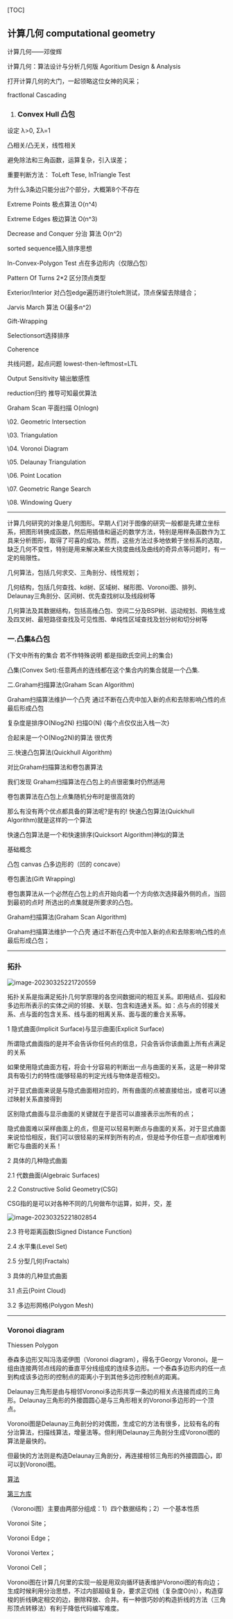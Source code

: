 [TOC]



## 计算几何 computational geometry

计算几何——邓俊辉

计算几何：算法设计与分析几何版 Agoritium Design & Analysis

打开计算几何的大门，一起领略这位女神的风采；

fractlonal Cascading

 

1. ### Convex Hull 凸包

设定 λ>0, Σλ=1

凸相关/凸无关，线性相关

避免除法和三角函数，运算复杂，引入误差；

重要判断方法： ToLeft Tese, InTriangle Test

为什么3条边只能分出7个部分，大概第8个不存在

Extreme Points 极点算法 O(n^4)

Extreme Edges 极边算法 O(n^3)

Decrease and Conquer 分治 算法 O(n^2)

sorted sequence插入排序思想

In-Convex-Polygon Test 点在多边形内（仅限凸包）

Pattern Of Turns 2*2 区分顶点类型

 

Exterior/Interior 对凸包edge遍历进行toleft测试，顶点保留去除缝合；

Jarvis March 算法  O(最多n^2)

Gift-Wrapping

Selectionsort选择排序

 

Coherence

 

共线问题，起点问题 lowest-then-leftmost=LTL

Output Sensitivity 输出敏感性

reduction归约 推导可知最优算法

Graham Scan 平面扫描  O(nlogn)

 

 

 

 

\02. Geometric Intersection

\03. Triangulation

\04. Voronoi Diagram

\05. Delaunay Triangulation

\06. Point Location

\07. Geometric Range Search

\08. Windowing Query



---

计算几何研究的对象是几何图形。早期人们对于图像的研究一般都是先建立坐标系，把图形转换成函数，然后用插值和逼近的数学方法，特别是用样条函数作为工具来分析图形，取得了可喜的成功。然而，这些方法过多地依赖于坐标系的选取，缺乏几何不变性，特别是用来解决某些大挠度曲线及曲线的奇异点等问题时，有一定的局限性。

 

 

几何算法，包括几何求交、三角剖分、线性规划；

几何结构，包括几何查找、kd树、区域树、梯形图、Voronoi图、排列、Delaunay三角剖分、区间树、优先查找树以及线段树等

几何算法及其数据结构，包括高维凸包、空间二分及BSP树、运动规划、网格生成及四叉树、最短路径查找及可见性图、单纯性区域查找及划分树和切分树等

 

### 一.凸集&凸包

(下文中所有的集合 若不作特殊说明 都是指欧氏空间上的集合)

凸集(Convex Set):任意两点的连线都在这个集合内的集合就是一个凸集.

 

二.Graham扫描算法(Graham Scan Algorithm)

Graham扫描算法维护一个凸壳 通过不断在凸壳中加入新的点和去除影响凸性的点 最后形成凸包

复杂度是排序O(Nlog2N) 扫描O(N) {每个点仅仅出入栈一次}

合起来是一个O(Nlog2N)的算法 很优秀

 

三.快速凸包算法(Quickhull Algorithm)

对比Graham扫描算法和卷包裹算法

我们发现 Graham扫描算法在凸包上的点很密集时仍然适用

卷包裹算法在凸包上点集随机分布时是很高效的

那么有没有两个优点都具备的算法呢?是有的! 快速凸包算法(Quickhull Algorithm)就是这样的一个算法

快速凸包算法是一个和快速排序(Quicksort Algorithm)神似的算法



基础概念

凸包 canvas 凸多边形的（凹的 concave）

卷包裹法(Gift Wrapping)

卷包裹算法从一个必然在凸包上的点开始向着一个方向依次选择最外侧的点，当回到最初的点时 所选出的点集就是所要求的凸包。

Graham扫描算法(Graham Scan Algorithm)

Graham扫描算法维护一个凸壳 通过不断在凸壳中加入新的点和去除影响凸性的点 最后形成凸包；

---

### 拓扑

![image-20230325221720559](https://raw.githubusercontent.com/akingse/my-picbed/main/image-20230325221720559.png)

拓扑关系是指满足拓扑几何学原理的各空间数据间的相互关系。即用结点、弧段和多边形所表示的实体之间的邻接、关联、包含和连通关系。如：点与点的邻接关系、点与面的包含关系、线与面的相离关系、面与面的重合关系等。

1 隐式曲面(Implicit Surface)与显示曲面(Explicit Surface)

所谓隐式曲面指的是并不会告诉你任何点的信息，只会告诉你该曲面上所有点满足的关系

如果使用隐式曲面方程，将会十分容易的判断出一点与曲面的关系，这是一种非常具有吸引力的特性(能够轻易的判定光线与物体是否相交)。

对于显式曲面来说是与隐式曲面相对应的，所有曲面的点被直接给出，或者可以通过映射关系直接得到

区别隐式曲面与显示曲面的关键就在于是否可以直接表示出所有的点；

隐式曲面难以采样曲面上的点，但是可以轻易判断点与曲面的关系，对于显式曲面来说恰恰相反，我们可以很轻易的采样到所有的点，但是给予你任意一点却很难判断它与曲面的关系！

 

2 具体的几种隐式曲面

2.1 代数曲面(Algebraic Surfaces)

2.2 Constructive Solid Geometry(CSG)

CSG指的是可以对各种不同的几何做布尔运算，如并，交，差

![image-20230325221802854](https://raw.githubusercontent.com/akingse/my-picbed/main/image-20230325221802854.png)

2.3 符号距离函数(Signed Distance Function)

2.4 水平集(Level Set)

2.5 分型几何(Fractals)

 

3 具体的几种显式曲面

3.1 点云(Point Cloud)

3.2 多边形网格(Polygon Mesh)

 

---

### Voronoi diagram

Thiessen Polygon

泰森多边形又叫冯洛诺伊图（Voronoi diagram），得名于Georgy Voronoi，是一组由连接两邻点线段的垂直平分线组成的连续多边形。一个泰森多边形内的任一点到构成该多边形的控制点的距离小于到其他多边形控制点的距离。

Delaunay三角形是由与相邻Voronoi多边形共享一条边的相关点连接而成的三角形。Delaunay三角形的外接圆圆心是与三角形相关的Voronoi多边形的一个顶点。

Voronoi图是Delaunay三角剖分的对偶图，生成它的方法有很多，比较有名的有分治算法，扫描线算法，增量法等。但利用Delaunay三角剖分生成Voronoi图的算法是最快的。

但最快的方法则是构造Delaunay三角剖分，再连接相邻三角形的外接圆圆心，即可以到Voronoi图。

 

[算法]( https://blog.csdn.net/K346K346/article/details/52244123)

[第三方库]( https://docs.scipy.org/doc/scipy-0.18.1/reference/generated/scipy.spatial.Voronoi.html)

 （Voronoi图）主要由两部分组成：1）四个数据结构；2）一个基本性质

Voronoi Site； 

Voronoi Edge；

Voronoi Vertex；

Voronoi Cell；

 

Voronoi图在计算几何里的实现一般是用双向循环链表维护Voronoi图的有向边；生成时候利用分治思想，不过内部超级复杂，要求正切线（复杂度O(n)），构造穿梭的折线确定相交的边，删除释放、合并。有一种很巧妙的构造折线的方法（三角形顶点转移法）有利于降低代码编写难度。